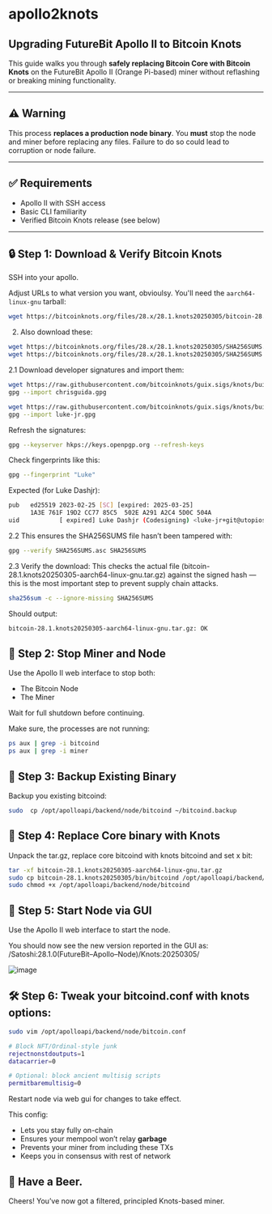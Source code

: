 # apollo2knots

## Upgrading FutureBit Apollo II to Bitcoin Knots

This guide walks you through **safely replacing Bitcoin Core with Bitcoin Knots** on the FutureBit Apollo II (Orange Pi-based) miner without reflashing or breaking mining functionality.

---

## ⚠️ Warning

This process **replaces a production node binary**. You **must** stop the node and miner before replacing any files. Failure to do so could lead to corruption or node failure.

---

## ✅ Requirements

- Apollo II with SSH access
- Basic CLI familiarity
- Verified Bitcoin Knots release (see below)

---

## 🔒 Step 1: Download & Verify Bitcoin Knots

SSH into your apollo.

Adjust URLs to what version you want, obvioulsy.
You'll need the `aarch64-linux-gnu` tarball:
```sh
wget https://bitcoinknots.org/files/28.x/28.1.knots20250305/bitcoin-28.1.knots20250305-aarch64-linux-gnu.tar.gz
```

2. Also download these:
```sh
wget https://bitcoinknots.org/files/28.x/28.1.knots20250305/SHA256SUMS.asc
wget https://bitcoinknots.org/files/28.x/28.1.knots20250305/SHA256SUMS
```

2.1 Download developer signatures and import them:
```sh
wget https://raw.githubusercontent.com/bitcoinknots/guix.sigs/knots/builder-keys/chrisguida.gpg
gpg --import chrisguida.gpg

wget https://raw.githubusercontent.com/bitcoinknots/guix.sigs/knots/builder-keys/luke-jr.gpg
gpg --import luke-jr.gpg
```

Refresh the signatures:
```sh
gpg --keyserver hkps://keys.openpgp.org --refresh-keys
```

Check fingerprints like this:
```sh
gpg --fingerprint "Luke"
```
Expected (for Luke Dashjr):
```sh
pub   ed25519 2023-02-25 [SC] [expired: 2025-03-25]
      1A3E 761F 19D2 CC77 85C5  502E A291 A2C4 5D0C 504A
uid           [ expired] Luke Dashjr (Codesigning) <luke-jr+git@utopios.org>
```

2.2 This ensures the SHA256SUMS file hasn’t been tampered with:
```sh
gpg --verify SHA256SUMS.asc SHA256SUMS
```
2.3 Verify the download:
This checks the actual file (bitcoin-28.1.knots20250305-aarch64-linux-gnu.tar.gz) against the signed hash — this is the most important step to prevent supply chain attacks.
```sh
sha256sum -c --ignore-missing SHA256SUMS
```
Should output:
```sh
bitcoin-28.1.knots20250305-aarch64-linux-gnu.tar.gz: OK
```

## 🛑 Step 2: Stop Miner and Node

Use the Apollo II web interface to stop both:
- The Bitcoin Node
- The Miner

Wait for full shutdown before continuing.

Make sure, the processes are not running:
```sh
ps aux | grep -i bitcoind
ps aux | grep -i miner
```

## 💾 Step 3: Backup Existing Binary

Backup you existing bitcoind:
```sh
sudo  cp /opt/apolloapi/backend/node/bitcoind ~/bitcoind.backup
```

## 💾 Step 4: Replace Core binary with Knots

Unpack the tar.gz, replace core bitcoind with knots bitcoind and set x bit:

```sh
tar -xf bitcoin-28.1.knots20250305-aarch64-linux-gnu.tar.gz
sudo cp bitcoin-28.1.knots20250305/bin/bitcoind /opt/apolloapi/backend/node/bitcoind
sudo chmod +x /opt/apolloapi/backend/node/bitcoind
```

## 🏁 Step 5: Start Node via GUI

Use the Apollo II web interface to start the node.

You should now see the new version reported in the GUI as:
/Satoshi:28.1.0(FutureBit–Apollo–Node)/Knots:20250305/

![image](https://github.com/user-attachments/assets/55d412d3-0fbf-4fdc-ba92-c7aae33870ad)

## 🛠️ Step 6: Tweak your bitcoind.conf with knots options:

```sh
sudo vim /opt/apolloapi/backend/node/bitcoin.conf
```

```sh
# Block NFT/Ordinal-style junk
rejectnonstdoutputs=1
datacarrier=0

# Optional: block ancient multisig scripts
permitbaremultisig=0
```

Restart node via web gui for changes to take effect.

This config:
- Lets you stay fully on-chain
- Ensures your mempool won’t relay **garbage**
- Prevents your miner from including these TXs
- Keeps you in consensus with rest of network

## 🍺 Have a Beer.

Cheers!
You’ve now got a filtered, principled Knots-based miner.





